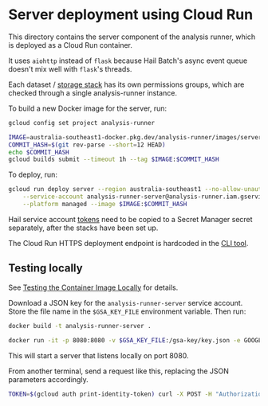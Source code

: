 # Server deployment using Cloud Run

This directory contains the server component of the analysis runner, which is
deployed as a Cloud Run container.

It uses `aiohttp` instead of `flask` because Hail Batch's async event queue
doesn't mix well with `flask`'s threads.

Each dataset / [storage
stack](https://github.com/populationgenomics/team-docs/tree/main/storage_policies)
has its own permissions groups, which are checked through a single analysis-runner instance.

To build a new Docker image for the server, run:

```bash
gcloud config set project analysis-runner

IMAGE=australia-southeast1-docker.pkg.dev/analysis-runner/images/server
COMMIT_HASH=$(git rev-parse --short=12 HEAD)
echo $COMMIT_HASH
gcloud builds submit --timeout 1h --tag $IMAGE:$COMMIT_HASH
```

To deploy, run:

```bash
gcloud run deploy server --region australia-southeast1 --no-allow-unauthenticated \
    --service-account analysis-runner-server@analysis-runner.iam.gserviceaccount.com \
    --platform managed --image $IMAGE:$COMMIT_HASH
```

Hail service account [tokens](../tokens) need to be copied to a Secret Manager secret
separately, after the stacks have been set up.

The Cloud Run HTTPS deployment endpoint is hardcoded in the [CLI tool](../cli).

## Testing locally

See [Testing the Container Image Locally](https://cloud.google.com/run/docs/testing/local)
for details.

Download a JSON key for the `analysis-runner-server` service account. Store the file name in the `$GSA_KEY_FILE` environment variable. Then run:

```bash
docker build -t analysis-runner-server .

docker run -it -p 8080:8080 -v $GSA_KEY_FILE:/gsa-key/key.json -e GOOGLE_APPLICATION_CREDENTIALS=/gsa-key/key.json analysis-runner-server
```

This will start a server that listens locally on port 8080.

From another terminal, send a request like this, replacing the JSON parameters
accordingly.

```bash
TOKEN=$(gcloud auth print-identity-token) curl -X POST -H "Authorization: Bearer $TOKEN" -H "Content-Type:application/json" -d '{"output": "gs://test-bucket/test", "dataset": "fewgenomes", "extendedAccess": false, "repo": "hail-batch-test", "commit": "0fa3abfe59692618578c4e1551b2a9357566d2ad", "script": ["main.py"], "description": "test"}' localhost:8080
```

